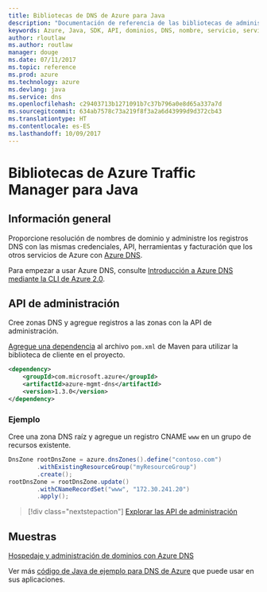 ```yaml
---
title: Bibliotecas de DNS de Azure para Java
description: "Documentación de referencia de las bibliotecas de administración de DNS de Azure para Java"
keywords: Azure, Java, SDK, API, dominios, DNS, nombre, servicio, servicio de nombres de dominio
author: rloutlaw
ms.author: routlaw
manager: douge
ms.date: 07/11/2017
ms.topic: reference
ms.prod: azure
ms.technology: azure
ms.devlang: java
ms.service: dns
ms.openlocfilehash: c29403713b1271091b7c37b796a0e8d65a337a7d
ms.sourcegitcommit: 634ab7578c73a219f8f3a2a6d43999d9d372cb43
ms.translationtype: HT
ms.contentlocale: es-ES
ms.lasthandoff: 10/09/2017
---
```

# <a name="azure-traffic-manager-libraries-for-java"></a>Bibliotecas de Azure Traffic Manager para Java

## <a name="overview"></a>Información general

Proporcione resolución de nombres de dominio y administre los registros DNS con las mismas credenciales, API, herramientas y facturación que los otros servicios de Azure con [Azure DNS](/azure/dns/dns-overview).

Para empezar a usar Azure DNS, consulte [Introducción a Azure DNS mediante la CLI de Azure 2.0](/azure/dns/dns-getstarted-cli).

## <a name="management-api"></a>API de administración

Cree zonas DNS y agregue registros a las zonas con la API de administración.

[Agregue una dependencia](https://maven.apache.org/guides/getting-started/index.html#How_do_I_use_external_dependencies) al archivo `pom.xml` de Maven para utilizar la biblioteca de cliente en el proyecto.

```XML
<dependency>
    <groupId>com.microsoft.azure</groupId>
    <artifactId>azure-mgmt-dns</artifactId>
    <version>1.3.0</version>
</dependency>
```   

### <a name="example"></a>Ejemplo

Cree una zona DNS raíz y agregue un registro CNAME `www` en un grupo de recursos existente.

```java
DnsZone rootDnsZone = azure.dnsZones().define("contoso.com")
        .withExistingResourceGroup("myResourceGroup")
        .create();
rootDnsZone = rootDnsZone.update()
        .withCNameRecordSet("www", "172.30.241.20")
        .apply();
```

> [!div class="nextstepaction"]
> [Explorar las API de administración](/java/api/overview/azure/dns/managementapi)

## <a name="samples"></a>Muestras

[Hospedaje y administración de dominios con Azure DNS](https://github.com/Azure-Samples/dns-java-host-and-manage-your-domains)

Ver más [código de Java de ejemplo para DNS de Azure](https://azure.microsoft.com/resources/samples/?platform=java&term=dns) que puede usar en sus aplicaciones.